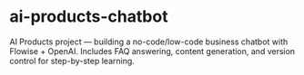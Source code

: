 # ai-products-chatbot
AI Products project — building a no-code/low-code business chatbot with Flowise + OpenAI. Includes FAQ answering, content generation, and version control for step-by-step learning.
